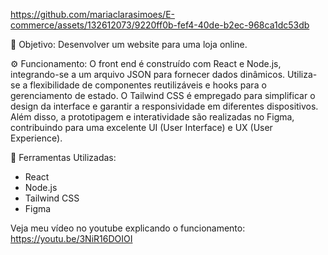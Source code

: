 https://github.com/mariaclarasimoes/E-commerce/assets/132612073/9220ff0b-fef4-40de-b2ec-968ca1dc53db

🎯 Objetivo: Desenvolver um website para uma loja online. <br>

⚙ Funcionamento: O front end é construído com React e Node.js, integrando-se a um arquivo JSON para fornecer dados dinâmicos. Utiliza-se a flexibilidade de componentes reutilizáveis e hooks para o gerenciamento de estado. O Tailwind CSS é empregado para simplificar o design da interface e garantir a responsividade em diferentes dispositivos. Além disso, a prototipagem e interatividade são realizadas no Figma, contribuindo para uma excelente UI (User Interface) e UX (User Experience). <br>

🔧 Ferramentas Utilizadas: <br>
- React <br>
- Node.js <br>
- Tailwind CSS <br>
- Figma <br>

Veja meu vídeo no youtube explicando o funcionamento: https://youtu.be/3NiR16DOIOI
